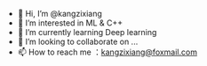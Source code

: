 - 👋 Hi, I’m @kangzixiang
- 👀 I’m interested in ML & C++
- 🌱 I’m currently learning Deep learning
- 💞️ I’m looking to collaborate on ...
- 📫 How to reach me ：kangzixiang@foxmail.com

<!---
kangzixiang/kangzixiang is a ✨ special ✨ repository because its `README.md` (this file) appears on your GitHub profile.
You can click the Preview link to take a look at your changes.
--->

